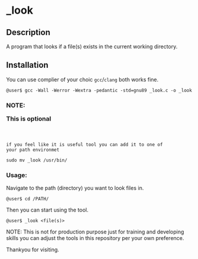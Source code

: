# _look

## Description
A program that looks if a file(s) exists in the current working directory.

## Installation
You can use complier of your choic `gcc`/`clang` both works fine.

```
@user$ gcc -Wall -Werror -Wextra -pedantic -std=gnu89 _look.c -o _look
```
### NOTE: <p> This is optional </p><br>
	if you feel like it is useful tool you can add it to one of
	your path environmet
```
sudo mv _look /usr/bin/
```
### Usage:
Navigate to the path (directory) you want to look files in.
```
@user$ cd /PATH/
```
Then you can start using the tool.
```
@user$ _look <file(s)>
```
NOTE: This is not for production purpose just for training and developing skills
you can adjust the tools in this repository per your own preference.

Thankyou for visiting.
